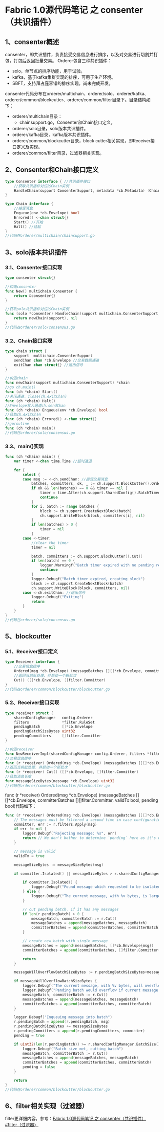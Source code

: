 # Fabric 1.0源代码笔记 之 consenter（共识插件）

## 1、consenter概述

consenter，即共识插件，负责接受交易信息进行排序，以及对交易进行切割并打包，打包后返回批量交易。
Orderer包含三种共识插件：
* solo，单节点的排序功能，用于试验。
* kafka，基于kafka集群实现的排序，可用于生产环境。
* SBFT，支持拜占庭容错的排序实现，尚未完成开发。

consenter代码分布在orderer/multichain、orderer/solo、orderer/kafka、orderer/common/blockcutter、orderer/common/filter目录下。目录结构如下：

* orderer/multichain目录：
	* chainsupport.go，Consenter和Chain接口定义。
* orderer/solo目录，solo版本共识插件。
* orderer/kafka目录，kafka版本共识插件。
* orderer/common/blockcutter目录，block cutter相关实现，即Receiver接口定义及实现。
* orderer/common/filter目录，过滤器相关实现。

## 2、Consenter和Chain接口定义

```go
type Consenter interface { //共识插件接口
	//获取共识插件对应的Chain实例
	HandleChain(support ConsenterSupport, metadata *cb.Metadata) (Chain, error)
}

type Chain interface {
	//接受消息
	Enqueue(env *cb.Envelope) bool
	Errored() <-chan struct{}
	Start() //开始
	Halt() //挂起
}
//代码在orderer/multichain/chainsupport.go
```

## 3、solo版本共识插件

### 3.1、Consenter接口实现

```go
type consenter struct{}

//构造consenter
func New() multichain.Consenter {
	return &consenter{}
}

//获取solo共识插件对应的Chain实例
func (solo *consenter) HandleChain(support multichain.ConsenterSupport, metadata *cb.Metadata) (multichain.Chain, error) {
	return newChain(support), nil
}
//代码在orderer/solo/consensus.go
```

### 3.2、Chain接口实现

```go
type chain struct {
	support  multichain.ConsenterSupport
	sendChan chan *cb.Envelope //交易数据通道
	exitChan chan struct{} //退出信号
}

//构造chain
func newChain(support multichain.ConsenterSupport) *chain
//go ch.main()
func (ch *chain) Start()
//关闭通道，close(ch.exitChan)
func (ch *chain) Halt()
//Envelope写入通道ch.sendChan
func (ch *chain) Enqueue(env *cb.Envelope) bool
//获取ch.exitChan
func (ch *chain) Errored() <-chan struct{}
//goroutine
func (ch *chain) main()
//代码在orderer/solo/consensus.go
```

### 3.3、main()实现

```go
func (ch *chain) main() {
	var timer <-chan time.Time //超时通道

	for {
		select {
		case msg := <-ch.sendChan: //接受交易消息
			batches, committers, ok, _ := ch.support.BlockCutter().Ordered(msg)
			if ok && len(batches) == 0 && timer == nil {
				timer = time.After(ch.support.SharedConfig().BatchTimeout())
				continue
			}
			for i, batch := range batches {
				block := ch.support.CreateNextBlock(batch)
				ch.support.WriteBlock(block, committers[i], nil)
			}
			if len(batches) > 0 {
				timer = nil
			}
		case <-timer:
			//clear the timer
			timer = nil

			batch, committers := ch.support.BlockCutter().Cut()
			if len(batch) == 0 {
				logger.Warningf("Batch timer expired with no pending requests, this might indicate a bug")
				continue
			}
			logger.Debugf("Batch timer expired, creating block")
			block := ch.support.CreateNextBlock(batch)
			ch.support.WriteBlock(block, committers, nil)
		case <-ch.exitChan: //退出信号
			logger.Debugf("Exiting")
			return
		}
	}
}
//代码在orderer/solo/consensus.go
```

## 5、blockcutter

### 5.1、Receiver接口定义

```go
type Receiver interface {
	//交易信息排序
	Ordered(msg *cb.Envelope) (messageBatches [][]*cb.Envelope, committers [][]filter.Committer, validTx bool, pending bool)
	//返回当前批处理，并启动一个新批次
	Cut() ([]*cb.Envelope, []filter.Committer)
}
//代码在orderer/common/blockcutter/blockcutter.go
```

### 5.2、Receiver接口实现

```go
type receiver struct {
	sharedConfigManager   config.Orderer
	filters               *filter.RuleSet
	pendingBatch          []*cb.Envelope
	pendingBatchSizeBytes uint32
	pendingCommitters     []filter.Committer
}

//构造receiver
func NewReceiverImpl(sharedConfigManager config.Orderer, filters *filter.RuleSet) Receiver
//交易信息排序
func (r *receiver) Ordered(msg *cb.Envelope) (messageBatches [][]*cb.Envelope, committerBatches [][]filter.Committer, validTx bool, pending bool)
//返回当前批处理，并启动一个新批次
func (r *receiver) Cut() ([]*cb.Envelope, []filter.Committer)
//获取消息长度
func messageSizeBytes(message *cb.Envelope) uint32
//代码在orderer/common/blockcutter/blockcutter.go
```

func (r *receiver) Ordered(msg *cb.Envelope) (messageBatches [][]*cb.Envelope, committerBatches [][]filter.Committer, validTx bool, pending bool)代码如下：

```go
func (r *receiver) Ordered(msg *cb.Envelope) (messageBatches [][]*cb.Envelope, committerBatches [][]filter.Committer, validTx bool, pending bool) {
	// The messages must be filtered a second time in case configuration has changed since the message was received
	committer, err := r.filters.Apply(msg)
	if err != nil {
		logger.Debugf("Rejecting message: %s", err)
		return // We don't bother to determine `pending` here as it's not processed in error case
	}

	// message is valid
	validTx = true

	messageSizeBytes := messageSizeBytes(msg)

	if committer.Isolated() || messageSizeBytes > r.sharedConfigManager.BatchSize().PreferredMaxBytes {

		if committer.Isolated() {
			logger.Debugf("Found message which requested to be isolated, cutting into its own batch")
		} else {
			logger.Debugf("The current message, with %v bytes, is larger than the preferred batch size of %v bytes and will be isolated.", messageSizeBytes, r.sharedConfigManager.BatchSize().PreferredMaxBytes)
		}

		// cut pending batch, if it has any messages
		if len(r.pendingBatch) > 0 {
			messageBatch, committerBatch := r.Cut()
			messageBatches = append(messageBatches, messageBatch)
			committerBatches = append(committerBatches, committerBatch)
		}

		// create new batch with single message
		messageBatches = append(messageBatches, []*cb.Envelope{msg})
		committerBatches = append(committerBatches, []filter.Committer{committer})

		return
	}

	messageWillOverflowBatchSizeBytes := r.pendingBatchSizeBytes+messageSizeBytes > r.sharedConfigManager.BatchSize().PreferredMaxBytes

	if messageWillOverflowBatchSizeBytes {
		logger.Debugf("The current message, with %v bytes, will overflow the pending batch of %v bytes.", messageSizeBytes, r.pendingBatchSizeBytes)
		logger.Debugf("Pending batch would overflow if current message is added, cutting batch now.")
		messageBatch, committerBatch := r.Cut()
		messageBatches = append(messageBatches, messageBatch)
		committerBatches = append(committerBatches, committerBatch)
	}

	logger.Debugf("Enqueuing message into batch")
	r.pendingBatch = append(r.pendingBatch, msg)
	r.pendingBatchSizeBytes += messageSizeBytes
	r.pendingCommitters = append(r.pendingCommitters, committer)
	pending = true

	if uint32(len(r.pendingBatch)) >= r.sharedConfigManager.BatchSize().MaxMessageCount {
		logger.Debugf("Batch size met, cutting batch")
		messageBatch, committerBatch := r.Cut()
		messageBatches = append(messageBatches, messageBatch)
		committerBatches = append(committerBatches, committerBatch)
		pending = false
	}

	return
}
//代码在orderer/common/blockcutter/blockcutter.go
```

## 6、filter相关实现（过滤器）

filter更详细内容，参考：[Fabric 1.0源代码笔记 之 consenter（共识插件） #filter（过滤器）](filter.md)